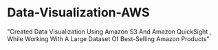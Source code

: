# Data-Visualization-AWS
"Created Data Visualization Using Amazon S3 And Amazon QuickSight , While Working With A Large Dataset Of Best-Selling Amazon Products"


